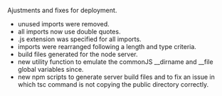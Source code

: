 Ajustments and fixes for deployment.

* unused imports were removed.
* all imports now use double quotes.
* .js extension was specified for all imports.
* imports were rearranged following a length and type criteria.
* build files generated for the node server.
* new utility function to emulate the commonJS __dirname and __file global variables since.
* new npm scripts to generate server build files and to fix an issue in which tsc command is not copying the public directory correctly.
